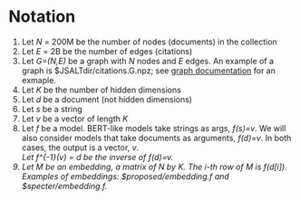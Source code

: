 # Notation

<ol>
<li>Let <i>N</i> = 200M be the number of nodes (documents) in the collection</li>
<li>Let <i>E</i> = 2B be the number of edges (citations) </li>
<li>Let <i>G=(N,E)</i> be a graph with <i>N</i> nodes and <i>E</i> edges.  An example of a graph is $JSALTdir/citations.G.npz; see <a href="graph.md">graph documentation</a> for an exmaple.</li>
<li>Let <i>K</i> be the number of hidden dimensions</li>
<li>Let <i>d</i> be a document (not hidden dimensions)</li>
<li>Let <i>s</i> be a string</li>
<li>Let <i>v</i> be a vector of length <i>K</i></li>
<li>Let <i>f</i> be a model.  BERT-like models take strings as args,
<i>f(s)=v</i>.  We will also consider models that take documents as
arguments, <i>f(d)=v</i>.  In both cases, the output is a vector, <i>v</i>.</li>
<i>Let <i>f^{-1}(v) = d</i> be the inverse of <i>f(d)=v</i>.  
<li>Let <i>M</i> be an embedding, a matrix of N by K.  The i-th row of <i>M</i> is <i>f(d[i])</i>.  Examples of embeddings:
$proposed/embedding.f and $specter/embedding.f.
 </li>
</ol>